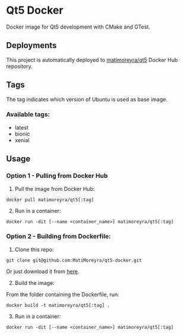 # Qt5 Docker
Docker image for Qt5 development with CMake and GTest.

## Deployments

This project is automatically deployed to [matimoreyra/qt5](https://hub.docker.com/repository/docker/matimoreyra/qt5) Docker Hub repository.

## Tags
The tag indicates which version of Ubuntu is used as base image.

### Available tags:
  - latest
  - bionic
  - xenial

## Usage
### Option 1 - Pulling from Docker Hub

1. Pull the image from Docker Hub:
```
docker pull matimoreyra/qt5[:tag]
```
2. Run in a container:
```
docker run -dit [--name <container_name>] matimoreyra/qt5[:tag]
```

### Option 2 - Building from Dockerfile:
1. Clone this repo:
```
git clone git@github.com:MatiMoreyra/qt5-docker.git
```
Or just download it from [here](https://github.com/MatiMoreyra/qt5-docker/archive/master.zip).

2. Build the image:

From the folder containing the Dockerfile, run:
```
docker build -t matimoreyra/qt5[:tag] .
```

3. Run in a container:
```
docker run -dit [--name <container_name>] matimoreyra/qt5[:tag]
```
